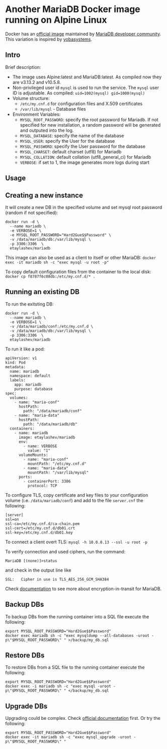# Another MariaDB Docker image running on Alpine Linux

Docker has an [official image](https://hub.docker.com/_/mariadb) maintained by [MariaDB developer community](https://github.com/MariaDB/mariadb-docker). This variation is inspired by [yobasystems](https://github.com/yobasystems/alpine-mariadb).

## Intro

Brief description:
* The image uses Alpine:latest and MariaDB:latest. As compiled now they are v3.13.2 and v10.5.8.
* Non-privileged user id ``mysql`` is used to run the service. The ``mysql`` user ID is adjustable. As compiled: ``uid=1002(mysql) gid=1000(mysql)``
* Volume structure:
  * ``/etc/my.cnf.d`` for configuration files and X.509 certificates
  * ``/var/lib/mysql`` - Database files
* Environment Variables:
  * ``MYSQL_ROOT_PASSWORD``: specify the root password for Mariadb. If not specified for new installation, a random password will be generated and outputed into the log.
  * ``MYSQL_DATABASE``: specify the name of the database
  * ``MYSQL_USER``: specify the User for the database
  * ``MYSQL_PASSWORD``: specify the User password for the database
  * ``MYSQL_CHARSET``: default charset (utf8) for Mariadb
  * ``MYSQL_COLLATION``: default collation (utf8_general_ci) for Mariadb
  * ``VERBOSE``: if set to 1, the image generates more logs during start

## Usage

## Creating a new instance
It will create a new DB in the specified volume and set mysql root password (random if not specified):
```
docker run -d \
  --name mariadb \
  -e VERBOSE=1 \
  -e MYSQL_ROOT_PASSWORD="Hard2Gue$$Password" \
  -v /data/mariadb/db:/var/lib/mysql \
  -p 3306:3306  \
  etaylashev/mariadb
```
This image can also be used as a client to itself or other MariaDB:
``docker exec -it mariadb sh -c "exec mysql -u root -p"``

To copy default configuration files from the container to the local disk:
``docker cp f8787f6c08db:/etc/my.cnf.d/* .``

## Running an existing DB
To run the exitsting DB:
```
docker run -d \
  --name mariadb \
  -e VERBOSE=1 \
  -v /data/mariadb/conf:/etc/my.cnf.d \
  -v /data/mariadb/db:/var/lib/mysql \
  -p 3306:3306  \
  etaylashev/mariadb
```
To run it like a pod:
```
apiVersion: v1
kind: Pod
metadata:
  name: mariadb
  namespace: default
  labels:
    app: mariadb
    purpose: database
spec:
  volumes:
    - name: "maria-conf"
      hostPath:
        path: "/data/mariadb/conf"
    - name: "maria-data"
      hostPath:
        path: "/data/mariadb/db"
  containers:
    - name: mariadb
      image: etaylashev/mariadb
      env: 
        - name: VERBOSE
          value: "1"
      volumeMounts:
        - name: "maria-conf"
          mountPath: "/etc/my.cnf.d"
        - name: "maria-data"
          mountPath: "/var/lib/mysql"
      ports:
        - containerPort: 3306
          protocol: TCP
```

To configure TLS, copy certificate and key files to your configuration volume (i.e. ``/data/mariadb/conf``) and add to the file ``server.cnf`` the following:
```
[server]
ssl=on
ssl-ca=/etc/my.cnf.d/ca-chain.pem
ssl-cert=/etc/my.cnf.d/db01.crt
ssl-key=/etc/my.cnf.d/db01.key
```
To connect a client overt TLS:
``mysql -h 10.0.0.13 --ssl -u root -p``

To verify connection and used ciphers, run the command:
```
MariaDB [(none)]>status
```
and check in the output line like 
```
SSL:   Cipher in use is TLS_AES_256_GCM_SHA384
```

Check [documentation](https://mariadb.com/kb/en/secure-connections-overview/) to see more about encryption-in-transit for MariaDB.

## Backup DBs
To backup DBs from the running container into a SQL file execute the following:
```
export MYSQL_ROOT_PASSWORD="Hard2Gue$$Password"
docker exec mariadb sh -c "exec mysqldump --all-databases -uroot -p\"$MYSQL_ROOT_PASSWORD\" " >/backup/my_db.sql
```

## Restore DBs
To restore DBs from a SQL file to the running container execute the following:
```
export MYSQL_ROOT_PASSWORD="Hard2Gue$$Password"
docker exec -i mariadb sh -c "exec mysql -uroot -p\"$MYSQL_ROOT_PASSWORD\" " </backup/my_db.sql
```

## Upgrade DBs
Upgrading could be complex. Check [official documentation](https://mariadb.com/kb/en/upgrading-between-major-mariadb-versions/) first. 
Or try the following: 
```
export MYSQL_ROOT_PASSWORD="Hard2Gue$$Password"
docker exec -it mariadb sh -c "exec mysql_upgrade -uroot -p\"$MYSQL_ROOT_PASSWORD\" "
```
